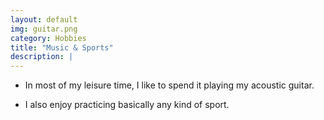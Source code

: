 ```yaml
---
layout: default
img: guitar.png
category: Hobbies
title: "Music & Sports"
description: |
---
```


* In most of my leisure time, I like to spend it playing my acoustic guitar.

* I also enjoy practicing basically any kind of sport. 
